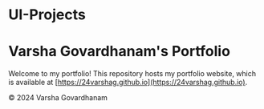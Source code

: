 # UI-Projects

# Varsha Govardhanam's Portfolio

Welcome to my portfolio! This repository hosts my portfolio website, which is available at [https://24varshag.github.io](https://24varshag.github.io).



&copy; 2024 Varsha Govardhanam
